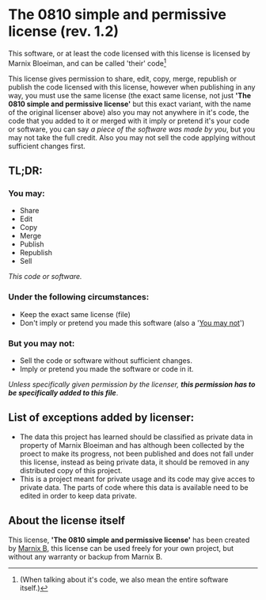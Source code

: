# The 0810 simple and permissive license (rev. 1.2)

This software, or at least the code licensed with this license is licensed by Marnix Bloeiman, and can be called 'their' code[^1]



This license gives permission to share, edit, copy, merge, republish or publish the code licensed with this license, however when publishing in any way, you must use the same license (the exact same license, not just **'The 0810 simple and permissive license'** but this exact variant, with the name of the original licenser above) also you may not anywhere in it's code, the code that you added to it or merged with it imply or pretend it's your code or software, you can say *a piece of the software was made by you*, but you may not take the full credit. Also you may not sell the code applying without sufficient changes first.



[^1]: (When talking about it's code, we also mean the entire software itself.)



## TL;DR:

### You may:

- Share
- Edit
- Copy
- Merge
- Publish
- Republish
- Sell

*This code or software.*

### Under the following circumstances:

- Keep the exact same license (file)
- Don't imply or pretend you made this software (also a '[You may not](#But-you-may-not-)')

### But you may not:

- Sell the code or software without sufficient changes.
- Imply or pretend you made the software or code in it.

*Unless specifically given permission by the licenser, **this permission has to be specifically added to this file***.

## List of exceptions added by licenser:

- The data this project has learned should be classified as private data in property of Marnix Bloeiman and has although been collected by the proect to make its progress, not been published and does not fall under this license, instead as being private data, it should be removed in any distributed copy of this project.
- This is a project meant for private usage and its code may give acces to private data. The parts of code where this data is available need to be edited in order to keep data private.

## About the license itself

This license, **'The 0810 simple and permissive license'** has been created by [Marnix B](https://github.com/Marnix0810), this license can be used freely for your own project, but without any warranty or backup from Marnix B.
